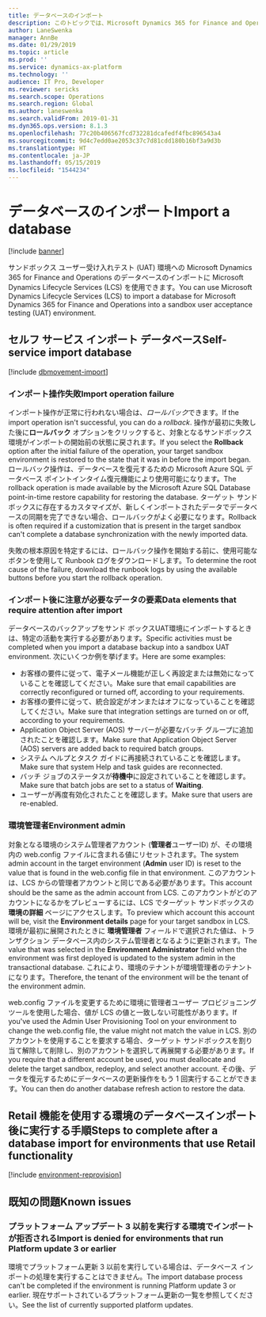 ```yaml
---
title: データベースのインポート
description: このトピックでは、Microsoft Dynamics 365 for Finance and Operations のデータベースをインポートする方法について説明します。
author: LaneSwenka
manager: AnnBe
ms.date: 01/29/2019
ms.topic: article
ms.prod: ''
ms.service: dynamics-ax-platform
ms.technology: ''
audience: IT Pro, Developer
ms.reviewer: sericks
ms.search.scope: Operations
ms.search.region: Global
ms.author: laneswenka
ms.search.validFrom: 2019-01-31
ms.dyn365.ops.version: 8.1.3
ms.openlocfilehash: 77c20b406567fcd732281dcafedf4fbc896543a4
ms.sourcegitcommit: 9d4c7edd0ae2053c37c7d81cdd180b16bf3a9d3b
ms.translationtype: HT
ms.contentlocale: ja-JP
ms.lasthandoff: 05/15/2019
ms.locfileid: "1544234"
---
```

# <a name="import-a-database"></a><span data-ttu-id="75c66-103">データベースのインポート</span><span class="sxs-lookup"><span data-stu-id="75c66-103">Import a database</span></span>

[!include [banner](../includes/banner.md)]

<span data-ttu-id="75c66-104">サンドボックス ユーザー受け入れテスト (UAT) 環境への Microsoft Dynamics 365 for Finance and Operations のデータベースのインポートに Microsoft Dynamics Lifecycle Services (LCS) を使用できます。</span><span class="sxs-lookup"><span data-stu-id="75c66-104">You can use Microsoft Dynamics Lifecycle Services (LCS) to import a database for Microsoft Dynamics 365 for Finance and Operations into a sandbox user acceptance testing (UAT) environment.</span></span>

## <a name="self-service-import-database"></a><span data-ttu-id="75c66-105">セルフ サービス インポート データベース</span><span class="sxs-lookup"><span data-stu-id="75c66-105">Self-service import database</span></span>

[!include [dbmovement-import](../includes/dbmovement-import.md)]

### <a name="import-operation-failure"></a><span data-ttu-id="75c66-106">インポート操作失敗</span><span class="sxs-lookup"><span data-stu-id="75c66-106">Import operation failure</span></span>

<span data-ttu-id="75c66-107">インポート操作が正常に行われない場合は、*ロールバック*できます。</span><span class="sxs-lookup"><span data-stu-id="75c66-107">If the import operation isn't successful, you can do a *rollback*.</span></span> <span data-ttu-id="75c66-108">操作が最初に失敗した後に**ロールバック** オプションをクリックすると、対象となるサンドボックス環境がインポートの開始前の状態に戻されます。</span><span class="sxs-lookup"><span data-stu-id="75c66-108">If you select the **Rollback** option after the initial failure of the operation, your target sandbox environment is restored to the state that it was in before the import began.</span></span> <span data-ttu-id="75c66-109">ロールバック操作は、データベースを復元するための Microsoft Azure SQL データベース ポイントインタイム復元機能により使用可能になります。</span><span class="sxs-lookup"><span data-stu-id="75c66-109">The rollback operation is made available by the Microsoft Azure SQL Database point-in-time restore capability for restoring the database.</span></span> <span data-ttu-id="75c66-110">ターゲット サンドボックスに存在するカスタマイズが、新しくインポートされたデータでデータベースの同期を完了できない場合、ロールバックがよく必要になります。</span><span class="sxs-lookup"><span data-stu-id="75c66-110">Rollback is often required if a customization that is present in the target sandbox can't complete a database synchronization with the newly imported data.</span></span>

<span data-ttu-id="75c66-111">失敗の根本原因を特定するには、ロールバック操作を開始する前に、使用可能なボタンを使用して Runbook ログをダウンロードします。</span><span class="sxs-lookup"><span data-stu-id="75c66-111">To determine the root cause of the failure, download the runbook logs by using the available buttons before you start the rollback operation.</span></span>

### <a name="data-elements-that-require-attention-after-import"></a><span data-ttu-id="75c66-112">インポート後に注意が必要なデータの要素</span><span class="sxs-lookup"><span data-stu-id="75c66-112">Data elements that require attention after import</span></span>

<span data-ttu-id="75c66-113">データベースのバックアップをサンド ボックスUAT環境にインポートするときは、特定の活動を実行する必要があります。</span><span class="sxs-lookup"><span data-stu-id="75c66-113">Specific activities must be completed when you import a database backup into a sandbox UAT environment.</span></span> <span data-ttu-id="75c66-114">次にいくつか例を挙げます。</span><span class="sxs-lookup"><span data-stu-id="75c66-114">Here are some examples:</span></span>

* <span data-ttu-id="75c66-115">お客様の要件に従って、電子メール機能が正しく再設定または無効になっていることを確認してください。</span><span class="sxs-lookup"><span data-stu-id="75c66-115">Make sure that email capabilities are correctly reconfigured or turned off, according to your requirements.</span></span>
* <span data-ttu-id="75c66-116">お客様の要件に従って、統合設定がオンまたはオフになっていることを確認してください。</span><span class="sxs-lookup"><span data-stu-id="75c66-116">Make sure that integration settings are turned on or off, according to your requirements.</span></span>
* <span data-ttu-id="75c66-117">Application Object Server (AOS) サーバーが必要なバッチ グループに追加されたことを確認します。</span><span class="sxs-lookup"><span data-stu-id="75c66-117">Make sure that Application Object Server (AOS) servers are added back to required batch groups.</span></span>
* <span data-ttu-id="75c66-118">システム ヘルプとタスク ガイドに再接続されていることを確認します。</span><span class="sxs-lookup"><span data-stu-id="75c66-118">Make sure that system Help and task guides are reconnected.</span></span>
* <span data-ttu-id="75c66-119">バッチ ジョブのステータスが**待機中**に設定されていることを確認します。</span><span class="sxs-lookup"><span data-stu-id="75c66-119">Make sure that batch jobs are set to a status of **Waiting**.</span></span>
* <span data-ttu-id="75c66-120">ユーザーが再度有効化されたことを確認します。</span><span class="sxs-lookup"><span data-stu-id="75c66-120">Make sure that users are re-enabled.</span></span>

### <a name="environment-admin"></a><span data-ttu-id="75c66-121">環境管理者</span><span class="sxs-lookup"><span data-stu-id="75c66-121">Environment admin</span></span>

<span data-ttu-id="75c66-122">対象となる環境のシステム管理者アカウント (**管理者**ユーザーID) が、その環境内の web.config ファイルに含まれる値にリセットされます。</span><span class="sxs-lookup"><span data-stu-id="75c66-122">The system admin account in the target environment (**Admin** user ID) is reset to the value that is found in the web.config file in that environment.</span></span> <span data-ttu-id="75c66-123">このアカウントは、LCS からの管理者アカウントと同じである必要があります。</span><span class="sxs-lookup"><span data-stu-id="75c66-123">This account should be the same as the admin account from LCS.</span></span> <span data-ttu-id="75c66-124">このアカウントがどのアカウントになるかをプレビューするには、LCS でターゲット サンドボックスの **環境の詳細** ページにアクセスします。</span><span class="sxs-lookup"><span data-stu-id="75c66-124">To preview which account this account will be, visit the **Environment details** page for your target sandbox in LCS.</span></span> <span data-ttu-id="75c66-125">環境が最初に展開されたときに **環境管理者** フィールドで選択された値は、トランザクション データベース内のシステム管理者となるように更新されます。</span><span class="sxs-lookup"><span data-stu-id="75c66-125">The value that was selected in the **Environment Administrator** field when the environment was first deployed is updated to the system admin in the transactional database.</span></span> <span data-ttu-id="75c66-126">これにより、環境のテナントが環境管理者のテナントになります。</span><span class="sxs-lookup"><span data-stu-id="75c66-126">Therefore, the tenant of the environment will be the tenant of the environment admin.</span></span>

<span data-ttu-id="75c66-127">web.config ファイルを変更するために環境に管理者ユーザー プロビジョニング ツールを使用した場合、値が LCS の値と一致しない可能性があります。</span><span class="sxs-lookup"><span data-stu-id="75c66-127">If you've used the Admin User Provisioning Tool on your environment to change the web.config file, the value might not match the value in LCS.</span></span> <span data-ttu-id="75c66-128">別のアカウントを使用することを要求する場合、ターゲット サンドボックスを割り当て解除して削除し、別のアカウントを選択して再展開する必要があります。</span><span class="sxs-lookup"><span data-stu-id="75c66-128">If you require that a different account be used, you must deallocate and delete the target sandbox, redeploy, and select another account.</span></span> <span data-ttu-id="75c66-129">その後、データを復元するためにデータベースの更新操作をもう 1 回実行することができます。</span><span class="sxs-lookup"><span data-stu-id="75c66-129">You can then do another database refresh action to restore the data.</span></span>

## <a name="steps-to-complete-after-a-database-import-for-environments-that-use-retail-functionality"></a><span data-ttu-id="75c66-130">Retail 機能を使用する環境のデータベースインポート後に実行する手順</span><span class="sxs-lookup"><span data-stu-id="75c66-130">Steps to complete after a database import for environments that use Retail functionality</span></span>

[!include [environment-reprovision](../includes/environment-reprovision.md)]

## <a name="known-issues"></a><span data-ttu-id="75c66-131">既知の問題</span><span class="sxs-lookup"><span data-stu-id="75c66-131">Known issues</span></span>

### <a name="import-is-denied-for-environments-that-run-platform-update-3-or-earlier"></a><span data-ttu-id="75c66-132">プラットフォーム アップデート 3 以前を実行する環境でインポートが拒否される</span><span class="sxs-lookup"><span data-stu-id="75c66-132">Import is denied for environments that run Platform update 3 or earlier</span></span>

<span data-ttu-id="75c66-133">環境でプラットフォーム更新 3 以前を実行している場合は、データベース インポートの処理を実行することはできません。</span><span class="sxs-lookup"><span data-stu-id="75c66-133">The import database process can't be completed if the environment is running Platform update 3 or earlier.</span></span> <span data-ttu-id="75c66-134">現在サポートされているプラットフォーム更新の一覧を参照してください。</span><span class="sxs-lookup"><span data-stu-id="75c66-134">See the list of currently supported platform updates.</span></span>
